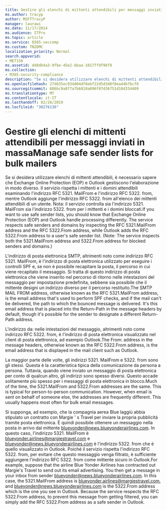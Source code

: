 ```yaml
---
title: Gestire gli elenchi di mittenti attendibili per messaggi inviati in massa
ms.author: tracyp
author: MSFTTracyP
manager: laurawi
ms.date: 11/17/2014
ms.audience: ITPro
ms.topic: article
ms.service: O365-seccomp
ms.custom: TN2DMC
localization_priority: Normal
search.appverid:
- MET150
ms.assetid: d48db4a3-9fbe-45e2-bbaa-1017ffdf96f8
ms.collection:
- M365-security-compliance
description: "Se si desidera utilizzare elenchi di mittenti attendibili, è necessario sapere che Exchange Online Protection (EOP) e Outlook gestiscono l'elaborazione in modo diverso. Il servizio rispetta i mittenti e i domini attendibili esaminando l'indirizzo RFC 5321. MailFrom e l'indirizzo RFC 5322. from, mentre Outlook aggiunge l'indirizzo RFC 5322. from all'elenco dei mittenti attendibili di un utente. Nota: il servizio controlla sia l'indirizzo 5321. MailFrom sia l'indirizzo 5322. from per i mittenti e i domini bloccati."
ms.openlocfilehash: 27d635ec93dd04df8ebf22d5d3d8f8ead4b7bcf8
ms.sourcegitcommit: 686bc9a8f7a7b6810a096f07d36751d10d334409
ms.translationtype: MT
ms.contentlocale: it-IT
ms.lasthandoff: 02/26/2019
ms.locfileid: "30276136"
---
```

# <a name="manage-safe-sender-lists-for-bulk-mailers"></a><span data-ttu-id="8498b-105">Gestire gli elenchi di mittenti attendibili per messaggi inviati in massa</span><span class="sxs-lookup"><span data-stu-id="8498b-105">Manage safe sender lists for bulk mailers</span></span>

<span data-ttu-id="8498b-p102">Se si desidera utilizzare elenchi di mittenti attendibili, è necessario sapere che Exchange Online Protection (EOP) e Outlook gestiscono l'elaborazione in modo diverso. Il servizio rispetta i mittenti e i domini attendibili esaminando l'indirizzo RFC 5321. MailFrom e l'indirizzo RFC 5322. from, mentre Outlook aggiunge l'indirizzo RFC 5322. from all'elenco dei mittenti attendibili di un utente. Nota: il servizio controlla sia l'indirizzo 5321. MailFrom sia l'indirizzo 5322. from per i mittenti e i domini bloccati.</span><span class="sxs-lookup"><span data-stu-id="8498b-p102">If you want to use safe sender lists, you should know that Exchange Online Protection (EOP) and Outlook handle processing differently. The service respects safe senders and domains by inspecting the RFC 5321.MailFrom address and the RFC 5322.From address, while Outlook adds the RFC 5322.From address to a user's safe sender list. (Note: The service inspects both the 5321.MailFrom address and 5322.From address for blocked senders and domains.)</span></span>
  
<span data-ttu-id="8498b-p103">L'indirizzo di posta elettronica SMTP, altrimenti noto come indirizzo RFC 5321. MailFrom, è l'indirizzo di posta elettronica utilizzato per eseguire i controlli SPF e, se non è possibile recapitare la posta, il percorso in cui viene recapitato il messaggio. Si tratta di questo indirizzo di posta elettronica che viene inserito nel percorso di ritorno nelle intestazioni del messaggio per impostazione predefinita, sebbene sia possibile che il mittente designi un indirizzo diverso per il percorso restituito.</span><span class="sxs-lookup"><span data-stu-id="8498b-p103">The SMTP MAIL FROM address, otherwise known as the RFC 5321.MailFrom address, is the email address that's used to perform SPF checks, and if the mail can't be delivered, the path to which the bounced message is delivered. It's this email address that is placed into the Return-Path in the message headers by default, though it's possible for the sender to designate a different Return-Path address.</span></span>
  
<span data-ttu-id="8498b-111">L'indirizzo da: nelle intestazioni del messaggio, altrimenti noto come indirizzo RFC 5322. from, è l'indirizzo di posta elettronica visualizzato nel client di posta elettronica, ad esempio Outlook.</span><span class="sxs-lookup"><span data-stu-id="8498b-111">The From: address in the message headers, otherwise known as the RFC 5322.From address, is the email address that is displayed in the mail client such as Outlook.</span></span>
  
<span data-ttu-id="8498b-p104">La maggior parte delle volte, gli indirizzi 5321. MailFrom e 5322. from sono gli stessi. Questa è la caratteristica tipica della comunicazione da persona a persona. Tuttavia, quando viene inviato un messaggio di posta elettronica per conto di qualcun altro, gli indirizzi sono spesso diversi. Questo accade solitamente più spesso per i messaggi di posta elettronica in blocco.</span><span class="sxs-lookup"><span data-stu-id="8498b-p104">Much of the time, the 5321.MailFrom and 5322.From addresses are the same. This is typical for person-to-person communication. However, when email is sent on behalf of someone else, the addresses are frequently different. This usually happens most often for bulk email messages.</span></span>
  
<span data-ttu-id="8498b-p105">Si supponga, ad esempio, che la compagnia aerea Blue laggiù abbia stipulato un contratto con Margie ' s Travel per inviare la propria pubblicità tramite posta elettronica. È quindi possibile ottenere un messaggio nella posta in arrivo dal mittente blueyonder@news.blueyonderairlines.com. In questo caso, l'indirizzo 5321. MailFrom è blueyonder.airlines@margiestravel.com e blueyonder@news.blueyonderairlines.com è l'indirizzo 5322. from che è quello visualizzato in Outlook. Poiché il servizio rispetta l'indirizzo RFC 5322. from, per evitare che questo messaggio venga filtrato, è sufficiente aggiungere l'indirizzo RFC 5322. from come mittente sicuro in Outlook.</span><span class="sxs-lookup"><span data-stu-id="8498b-p105">For example, suppose that the airline Blue Yonder Airlines has contracted out Margie's Travel to send out its email advertising. You then get a message in your inbox from sender blueyonder@news.blueyonderairlines.com. In this case, the 5321.MailFrom address is blueyonder.airlines@margiestravel.com, and blueyonder@news.blueyonderairlines.com is the 5322.From address which is the one you see in Outlook. Because the service respects the RFC 5322.From address, to prevent this message from getting filtered, you can simply add the RFC 5322.From address as a safe sender in Outlook.</span></span>
  

